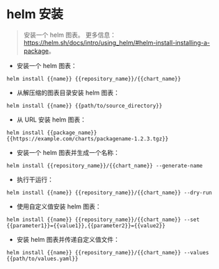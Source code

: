 # helm 安装

> 安装一个 helm 图表。
> 更多信息：<https://helm.sh/docs/intro/using_helm/#helm-install-installing-a-package>。

- 安装一个 helm 图表：

`helm install {{name}} {{repository_name}}/{{chart_name}}`

- 从解压缩的图表目录安装 helm 图表：

`helm install {{name}} {{path/to/source_directory}}`

- 从 URL 安装 helm 图表：

`helm install {{package_name}} {{https://example.com/charts/packagename-1.2.3.tgz}}`

- 安装一个 helm 图表并生成一个名称：

`helm install {{repository_name}}/{{chart_name}} --generate-name`

- 执行干运行：

`helm install {{name}} {{repository_name}}/{{chart_name}} --dry-run`

- 使用自定义值安装 helm 图表：

`helm install {{name}} {{repository_name}}/{{chart_name}} --set {{parameter1}}={{value1}},{{parameter2}}={{value2}}`

- 安装 helm 图表并传递自定义值文件：

`helm install {{name}} {{repository_name}}/{{chart_name}} --values {{path/to/values.yaml}}`